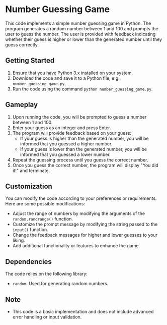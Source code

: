 # Number Guessing Game

This code implements a simple number guessing game in Python. The program generates a random number between 1 and 100 and prompts the user to guess the number. The user is provided with feedback indicating whether their guess is higher or lower than the generated number until they guess correctly.

## Getting Started

1. Ensure that you have Python 3.x installed on your system.
2. Download the code and save it to a Python file, e.g., `number_guessing_game.py`.
3. Run the code using the command `python number_guessing_game.py`.

## Gameplay

1. Upon running the code, you will be prompted to guess a number between 1 and 100.
2. Enter your guess as an integer and press Enter.
3. The program will provide feedback based on your guess:
   - If your guess is higher than the generated number, you will be informed that you guessed a higher number.
   - If your guess is lower than the generated number, you will be informed that you guessed a lower number.
4. Repeat the guessing process until you guess the correct number.
5. Once you guess the correct number, the program will display "You did it!" and terminate.

## Customization

You can modify the code according to your preferences or requirements. Here are some possible modifications:

- Adjust the range of numbers by modifying the arguments of the `random.randrange()` function.
- Customize the prompt message by modifying the string passed to the `input()` function.
- Change the feedback messages for higher and lower guesses to your liking.
- Add additional functionality or features to enhance the game.

## Dependencies

The code relies on the following library:

- `random`: Used for generating random numbers.

## Note

- This code is a basic implementation and does not include advanced error handling or input validation.
